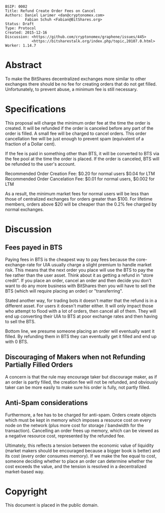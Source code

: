     BSIP: 0002
    Title: Refund Create Order Fees on Cancel
    Authors: Daniel Larimer <dan@cryptonomex.com>
             Fabian Schuh <Fabian@BitShares.org>
    Status: Draft
    Type: Protocol
    Created: 2015-12-16
    Discussion: <https://github.com/cryptonomex/graphene/issues/445>
                <https://bitsharestalk.org/index.php/topic,20107.0.html>
    Worker: 1.14.7

# Abstract

To make the BitShares decentralized exchanges more similar to other exchanges
there should be no fee for creating orders that do not get filled.
Unfortunately, to prevent abuse, a minimum fee is still necessary.

# Specifications

This proposal will charge the minimum order fee at the time the order is
created. It will be refunded if the order is canceled before any part of the
order is filled. A small fee will be charged to cancel orders. This order
cancellation fee will be just enough to prevent spam (equivalent of a fraction
of a Dollar cent).

If the fee is paid in something other than BTS, it will be converted to BTS via
the fee pool at the time the order is placed. If the order is canceled, BTS will
be refunded to the user's account.

Recommended Order Creation Fee: $0.20 for normal users $0.04 for LTM Recommended
Order Cancelation Fee: $0.01 for normal users, $0.002 for LTM

As a result, the minimum market fees for normal users will be less than those of 
centralized exchanges for orders greater than $100. For lifetime members, orders
above $20 will be cheaper than the 0.2% fee charged by normal exchanges.

# Discussion

## Fees payed in BTS

Paying fees in BTS is the cheapest way to pay fees because the
core-exchange-rate for UIA usually charge a slight premium to handle market
risk. This means that the next order you place will use the BTS to pay the fee
rather than the user asset. Think about it as getting a refund in "store
credit". If you place an order, cancel an order and then decide you don't want
to do any more business with BitShares then you will have to sell the BTS (which
will require placing an order) or "transferring".

Stated another way, for trading bots it doesn't matter that the refund is in a
different asset. For users it doesn't matter either. It will only impact those
who attempt to flood with a lot of orders, then cancel all of them. They will
end up converting their UIA to BTS at poor exchange rates and then having to
sell the BTS.

Bottom line, we presume someone placing an order will eventually want it filled.
By refunding them in BTS they can eventually get it filled and end up with 0
BTS.

## Discouraging of Makers when not Refunding Partially Filled Orders

A concern is that the rule may encourage taker but discourage maker, as if an
order is partly filled, the creation fee will not be refunded, and obviously
taker can be more easily to make sure his order is fully, not partly filled.

## Anti-Spam considerations

Furthermore, a fee has to be charged for anti-spam. Orders create objects which
must be kept in memory which imposes a resource cost on every node on the
network (plus more cost for storage / bandwidth for the transaction). Cancelling
an order frees up memory, which can be viewed as a negative resource cost,
represented by the refunded fee.

Ultimately, this reflects a tension between the economic value of liquidity
(market makers should be encouraged because a bigger book is better) and its
cost (every order consumes memory). If we make the fee equal to cost, someone
deciding whether to place an order can determine whether the cost exceeds the
value, and the tension is resolved in a decentralized market-based way.

# Copyright

This document is placed in the public domain.
